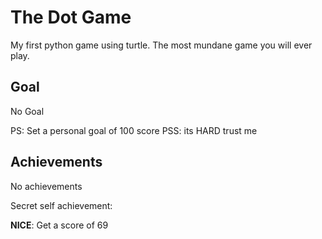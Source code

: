# The Dot Game

My first python game using turtle. The most mundane game you will ever play. 


## Goal

No Goal

PS: Set a personal goal of 100 score 
PSS: its HARD trust me

## Achievements

No achievements

Secret self achievement:

**NICE**: Get a score of 69
